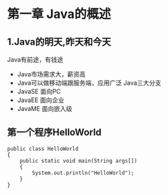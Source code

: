 # 第一章 Java的概述
## 1.Java的明天,昨天和今天 
Java有前途，有钱途
* Java市场需求大，薪资高
* Java可以做移动端跟服务端，应用广泛
Java三大分支
* JavaSE 面向PC
* JavaEE 面向企业
* JavaME 面向嵌入级
## 第一个程序HelloWorld
```
public class HelloWorld
{
    public static void main(String args[])
    {
        System.out.println("HelloWorld");
    }
}
```

